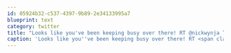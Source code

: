 ```yaml
---
id: 05924b32-c537-4397-9b89-2e34133995a7
blueprint: text
category: twitter
title: "Looks like you've been keeping busy over there! RT @nickwynja The poffertjes at The Pancake Factory are amazing."
caption: 'Looks like you''ve been keeping busy over there! RT <span class="username username_linked">@<a href="https://twitter.com/nickwynja" title="Nick Wynja">nickwynja</a></span> The poffertjes at The Pancake Factory are amazing.'
---
```

